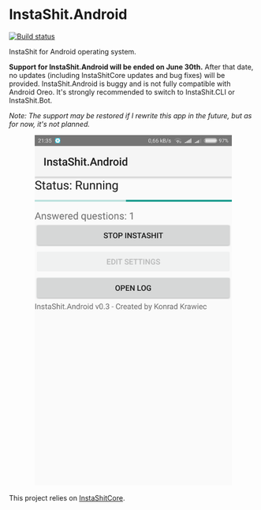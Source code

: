 # InstaShit.Android

[![Build status](https://build.appcenter.ms/v0.1/apps/c53dfdf9-50aa-4f7b-b9d8-ba381c9afd63/branches/master/badge)](https://appcenter.ms)

InstaShit for Android operating system.

**Support for InstaShit.Android will be ended on June 30th.** After that date, no updates (including InstaShitCore updates and bug fixes) will be provided. InstaShit.Android is buggy and is not fully compatible with Android Oreo. It's strongly recommended to switch to InstaShit.CLI or InstaShit.Bot.

*Note: The support may be restored if I rewrite this app in the future, but as for now, it's not planned.*

<p align=center><img src="InstaShit.Android.png" width="400"></p>

This project relies on [InstaShitCore](https://github.com/konrad11901/InstaShitCore).
